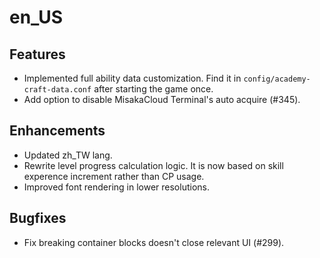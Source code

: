 
en_US
=====

## Features

* Implemented full ability data customization. Find it in `config/academy-craft-data.conf` after starting the game once.
* Add option to disable MisakaCloud Terminal's auto acquire (#345).

## Enhancements

* Updated zh_TW lang.
* Rewrite level progress calculation logic. It is now based on skill experence increment rather than CP usage.
* Improved font rendering in lower resolutions.

## Bugfixes

* Fix breaking container blocks doesn't close relevant UI (#299).

